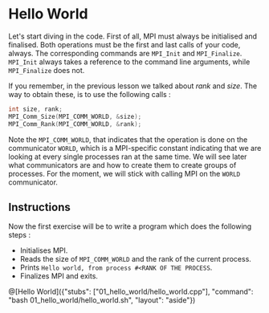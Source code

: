# Hello World

Let's start diving in the code.
First of all, MPI must always be initialised and finalised. Both operations must be the first and last calls of your code, always. The corresponding commands are `MPI_Init` and `MPI_Finalize`. `MPI_Init` always takes a reference to the command line arguments, while `MPI_Finalize` does not.

If you remember, in the previous lesson we talked about *rank* and *size*. The way to obtain these, is to use the following calls :

```cpp
int size, rank;
MPI_Comm_Size(MPI_COMM_WORLD, &size);
MPI_Comm_Rank(MPI_COMM_WORLD, &rank);
```

Note the `MPI_COMM_WORLD`, that indicates that the operation is done on the communicator `WORLD`, which is a MPI-specific constant indicating that we are looking at every single processes ran at the same time. We will see later what communicators are and how to create them to create groups of processes. For the moment, we will stick with calling MPI on the `WORLD` communicator. 

## Instructions
Now the first exercise will be to write a program which does the following steps :

* Initialises MPI.
* Reads the size of `MPI_COMM_WORLD` and the rank of the current process.
* Prints `Hello world, from process #<RANK OF THE PROCESS`.
* Finalizes MPI and exits.

@[Hello World]({"stubs": ["01_hello_world/hello_world.cpp"], "command": "bash 01_hello_world/hello_world.sh", "layout": "aside"})